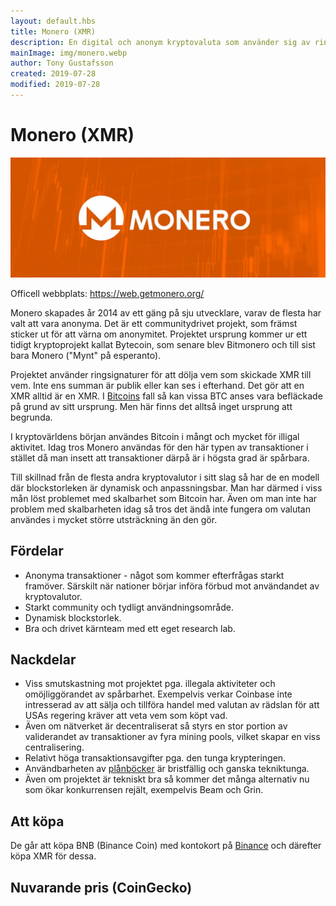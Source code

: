 ```yaml
---
layout: default.hbs
title: Monero (XMR)
description: En digital och anonym kryptovaluta som använder sig av ringsignaturer och dynamisk blockstorlek.
mainImage: img/monero.webp
author: Tony Gustafsson
created: 2019-07-28
modified: 2019-07-28
---
```


# Monero (XMR)

![Monero](../img/monero.webp 'Monero')

Officell webbplats: https://web.getmonero.org/

Monero skapades år 2014 av ett gäng på sju utvecklare, varav de flesta har valt att vara anonyma. Det är ett communitydrivet projekt, som främst sticker ut för att värna om anonymitet. Projektet ursprung kommer ur ett tidigt kryptoprojekt kallat Bytecoin, som senare blev Bitmonero och till sist bara Monero ("Mynt" på esperanto).

Projektet använder ringsignaturer för att dölja vem som skickade XMR till vem. Inte ens summan är publik eller kan ses i efterhand. Det gör att en XMR alltid är en XMR. I [Bitcoins](/kryptovalutor/bitcoin.html) fall så kan vissa BTC anses vara befläckade på grund av sitt ursprung. Men här finns det alltså inget ursprung att begrunda.

I kryptovärldens början användes Bitcoin i mångt och mycket för illigal aktivitet. Idag tros Monero användas för den här typen av transaktioner i stället då man insett att transaktioner därpå är i högsta grad är spårbara.

Till skillnad från de flesta andra kryptovalutor i sitt slag så har de en modell där blockstorleken är dynamisk och anpassningsbar. Man har därmed i viss mån löst problemet med skalbarhet som Bitcoin har. Även om man inte har problem med skalbarheten idag så tros det ändå inte fungera om valutan användes i mycket större utsträckning än den gör.

## Fördelar

-   Anonyma transaktioner - något som kommer efterfrågas starkt framöver. Särskilt när nationer börjar införa förbud mot användandet av kryptovalutor.
-   Starkt community och tydligt användningsområde.
-   Dynamisk blockstorlek.
-   Bra och drivet kärnteam med ett eget research lab.

## Nackdelar

-   Viss smutskastning mot projektet pga. illegala aktiviteter och omöjliggörandet av spårbarhet. Exempelvis verkar Coinbase inte intresserad av att sälja och tillföra handel med valutan av rädslan för att USAs regering kräver att veta vem som köpt vad.
-   Även om nätverket är decentraliserat så styrs en stor portion av validerandet av transaktioner av fyra mining pools, vilket skapar en viss centralisering.
-   Relativt höga transaktionsavgifter pga. den tunga krypteringen.
-   Användbarheten av [plånböcker](/marknaden/planbocker.html) är bristfällig och ganska tekniktunga.
-   Även om projektet är tekniskt bra så kommer det många alternativ nu som ökar konkurrensen rejält, exempelvis Beam och Grin.

## Att köpa

De går att köpa BNB (Binance Coin) med kontokort på [Binance](https://www.binance.com) och därefter köpa XMR för dessa.

## Nuvarande pris (CoinGecko)

<script src="https://widgets.coingecko.com/coingecko-coin-ticker-widget.js"></script>

<coingecko-coin-ticker-widget currency="sek" coin-id="monero" locale="en"></coingecko-coin-ticker-widget>
